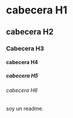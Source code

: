 # cabecera H1 
## cabecera H2
### Cabecera H3
#### cabecera H4
##### cabecera H5
###### cabecera H6

soy un readme.